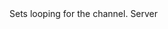 <function name="SetLooping" parent="IGModAudioChannel" type="classfunc">
	<description>
		Sets looping for the channel.
		<added version="0.4"></added>
	</description>
	<realm>Server</realm>
	<args>
		<arg name="looping" type="boolean"></arg>
	</args>
</function>